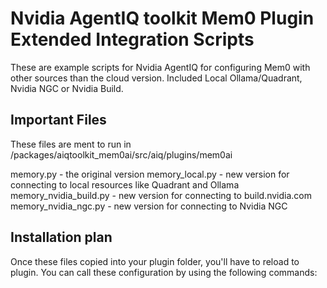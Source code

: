 # Nvidia AgentIQ toolkit Mem0 Plugin Extended Integration Scripts

These are example scripts for Nvidia AgentIQ for configuring Mem0 with other sources than the cloud version. Included Local Ollama/Quadrant, Nvidia NGC or Nvidia Build.

## Important Files

These files are ment to run in <aiq folder>/packages/aiqtoolkit_mem0ai/src/aiq/plugins/mem0ai

memory.py - the original version
memory_local.py - new version for connecting to local resources like Quadrant and Ollama
memory_nvidia_build.py - new version for connecting to build.nvidia.com
memory_nvidia_ngc.py - new version for connecting to Nvidia NGC

## Installation plan

Once these files copied into your plugin folder, you'll have to reload to plugin. You can call these configuration by using the following commands:
